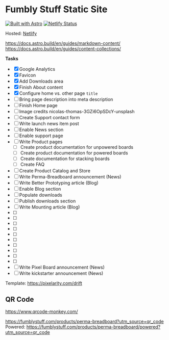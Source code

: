 # Fumbly Stuff Static Site

[![Built with Astro](https://astro.badg.es/v2/built-with-astro/tiny.svg)](https://astro.build)
[![Netlify Status](https://api.netlify.com/api/v1/badges/6ef65515-d375-4b02-b597-aa0bf2153e09/deploy-status)](https://app.netlify.com/sites/fumblystuff/deploys)

Hosted: [Netlify](https://fumblystuff.netlify.app/)


https://docs.astro.build/en/guides/markdown-content/
https://docs.astro.build/en/guides/content-collections/

**Tasks**

- [x] Google Analytics
- [x] Favicon
- [X] Add Downloads area
- [x] Finish About content
- [x] Configure home vs. other page `title`
- [ ] Bring page description into meta description
- [ ] Finish Home page
- [ ] Image credits nicolas-thomas-3GZi6OpSDcY-unsplash
- [ ] Create Support contact form
- [ ] Write launch news item post
- [ ] Enable News section
- [ ] Enable support page
- [ ] Write Product pages
  - [ ] Create product documentation for unpowered boards
  - [ ] Create product documentation for powered boards
  - [ ] Create documentation for stacking boards
  - [ ] Create FAQ
- [ ] Create Product Catalog and Store
- [ ] Write Perma-Breadboard announcement (News)
- [ ] Write Better Prototyping article (Blog)
- [ ] Enable Blog section
- [ ] Populate downloads
- [ ] Publish downloads section
- [ ] Write Mounting article (Blog)
- [ ] 
- [ ] 
- [ ] 
- [ ] 
- [ ] 
- [ ] 
- [ ] 
- [ ] 
- [ ] 
- [ ] 
- [ ] Write Pixel Board announcement (News)
- [ ] Write kickstarter announcement (News)

Template: https://pixelarity.com/drift

## QR Code

https://www.qrcode-monkey.com/

https://fumblystuff.com/products/perma-breadboard?utm_source=qr_code
Powered: https://fumblystuff.com/products/perma-breadboard/powered?utm_source=qr_code
